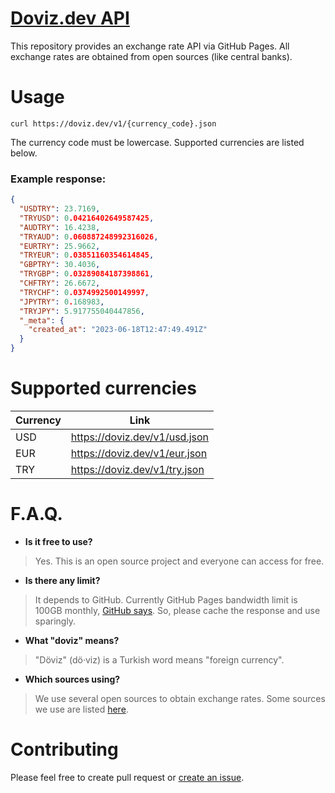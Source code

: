 # [Doviz.dev API](https://github.com/iamdual/doviz.dev)

This repository provides an exchange rate API via GitHub Pages. All exchange rates are obtained from open sources (like central banks).

# Usage
```
curl https://doviz.dev/v1/{currency_code}.json
```
The currency code must be lowercase. Supported currencies are listed below.

### Example response:
```json
{
  "USDTRY": 23.7169,
  "TRYUSD": 0.04216402649587425,
  "AUDTRY": 16.4238,
  "TRYAUD": 0.060887248992316026,
  "EURTRY": 25.9662,
  "TRYEUR": 0.03851160354614845,
  "GBPTRY": 30.4036,
  "TRYGBP": 0.03289084187398861,
  "CHFTRY": 26.6672,
  "TRYCHF": 0.0374992500149997,
  "JPYTRY": 0.168983,
  "TRYJPY": 5.917755040447856,
  "_meta": {
    "created_at": "2023-06-18T12:47:49.491Z"
  }
}
```

# Supported currencies

| Currency | Link                          |
|----------|-------------------------------|
| USD      | https://doviz.dev/v1/usd.json |
| EUR      | https://doviz.dev/v1/eur.json |
| TRY      | https://doviz.dev/v1/try.json |

# F.A.Q.
- **Is it free to use?**
> Yes. This is an open source project and everyone can access for free.

- **Is there any limit?**
> It depends to GitHub. Currently GitHub Pages bandwidth limit is 100GB monthly, [GitHub says](https://docs.github.com/en/pages/getting-started-with-github-pages/about-github-pages). So, please cache the response and use sparingly.

- **What "doviz" means?**
> "Döviz" (dö·viz) is a Turkish word means "foreign currency".

- **Which sources using?**
> We use several open sources to obtain exchange rates. Some sources we use are listed [here](https://github.com/iamdual/doviz.dev/blob/master/SOURCES.md).

# Contributing
Please feel free to create pull request or [create an issue](https://github.com/iamdual/doviz.dev/issues).
